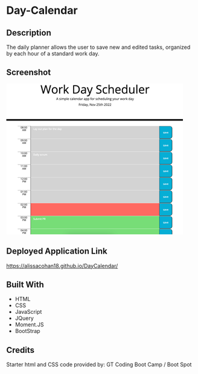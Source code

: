 # Day-Calendar

## Description

The daily planner allows the user to save new and edited tasks, organized by each hour of a standard work day.


## Screenshot
![Alt text](assets/images/WebSite_snip.png)


## Deployed Application Link

https://alissacohan18.github.io/DayCalendar/

## Built With
* HTML
* CSS
* JavaScript
* JQuery
* Moment.JS
* BootStrap

## Credits

Starter html and CSS code provided by: GT Coding Boot Camp / Boot Spot

